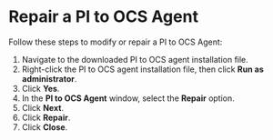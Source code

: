 # Repair a PI to OCS Agent

Follow these steps to modify or repair a PI to OCS Agent:

1. Navigate to the downloaded PI to OCS agent installation file.
2. Right-click the PI to OCS agent installation file, then click **Run as administrator**.
3. Click **Yes**.
4. In the **PI to OCS Agent** window, select the **Repair** option.
5. Click **Next**.
6. Click **Repair**.
7. Click **Close**.
